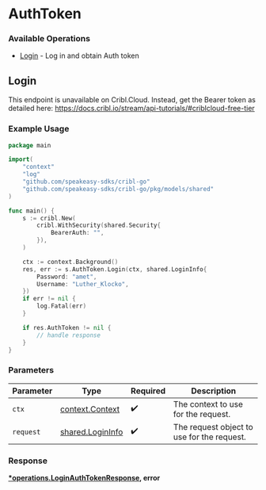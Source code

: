 # AuthToken

### Available Operations

* [Login](#login) - Log in and obtain Auth token

## Login

This endpoint is unavailable on Cribl.Cloud. Instead, get the Bearer token as detailed here: https://docs.cribl.io/stream/api-tutorials/#criblcloud-free-tier

### Example Usage

```go
package main

import(
	"context"
	"log"
	"github.com/speakeasy-sdks/cribl-go"
	"github.com/speakeasy-sdks/cribl-go/pkg/models/shared"
)

func main() {
    s := cribl.New(
        cribl.WithSecurity(shared.Security{
            BearerAuth: "",
        }),
    )

    ctx := context.Background()
    res, err := s.AuthToken.Login(ctx, shared.LoginInfo{
        Password: "amet",
        Username: "Luther_Klocko",
    })
    if err != nil {
        log.Fatal(err)
    }

    if res.AuthToken != nil {
        // handle response
    }
}
```

### Parameters

| Parameter                                             | Type                                                  | Required                                              | Description                                           |
| ----------------------------------------------------- | ----------------------------------------------------- | ----------------------------------------------------- | ----------------------------------------------------- |
| `ctx`                                                 | [context.Context](https://pkg.go.dev/context#Context) | :heavy_check_mark:                                    | The context to use for the request.                   |
| `request`                                             | [shared.LoginInfo](../../models/shared/logininfo.md)  | :heavy_check_mark:                                    | The request object to use for the request.            |


### Response

**[*operations.LoginAuthTokenResponse](../../models/operations/loginauthtokenresponse.md), error**

